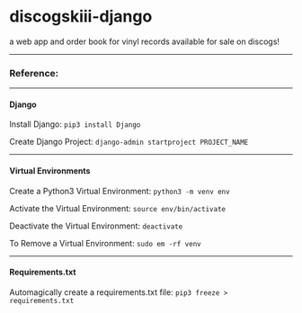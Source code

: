 # discogskiii-django
a web app and order book for vinyl records available for sale on discogs!

---
### Reference:

---
#### Django
Install Django:
```pip3 install Django```

Create Django Project:
```django-admin startproject PROJECT_NAME```

---
#### Virtual Environments
Create a Python3 Virtual Environment: 
```python3 -m venv env```

Activate the Virtual Environment:
```source env/bin/activate```

Deactivate the Virtual Environment:
```deactivate```

To Remove a Virtual Environment:
```sudo em -rf venv```

---
#### Requirements.txt
Automagically create a requirements.txt file:
```pip3 freeze > requirements.txt```